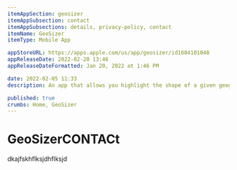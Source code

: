 ```yaml
---
itemAppSection: geosizer
itemAppSubsection: contact
itemAppSubsections: details, privacy-policy, contact
itemName: GeoSizer
itemType: Mobile App

appStoreURL: https://apps.apple.com/us/app/geosizer/id1604101048
appReleaseDate: 2022-02-20 13:46
appReleaseDateFormatted: Jan 20, 2022 at 1:46 PM

date: 2022-02-05 11:33
description: An app that allows you highlight the shape of a given geographic feature (such as a country, state, or province), and see what that shape looks like juxtaposed with a different part of the world.

published: true
crumbs: Home, GeoSizer
---
```

# GeoSizerCONTACt

dkajfskhflksjdhflksjd
